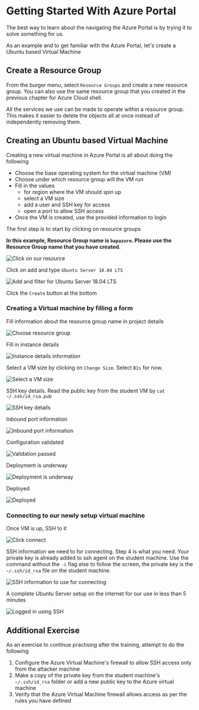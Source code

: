 # Getting Started With Azure Portal

The best way to learn about the navigating the Azure Portal is by trying it to solve something for us.

As an example and to get familiar with the Azure Portal, let's create a Ubuntu based Virtual Machine

## Create a Resource Group

From the burger menu, select `Resource Groups` and create a new resource group. You can also use the same resource group that you created in the previous chapter for Azure Cloud shell.

All the services we use can be made to operate within a resource group. This makes it easier to delete the objects all at once instead of independently removing them.

## Creating an Ubuntu based Virtual Machine

Creating a new virtual machine in Azure Portal is all about doing the following

- Choose the base operating system for the virtual machine (VM)
- Choose under which resource group will the VM run
- Fill in the values
  - for region where the VM should spin up
  - select a VM size
  - add a user and SSH key for access
  - open a port to allow SSH access
- Once the VM is created, use the provided information to login

The first step is to start by clicking on resource groups

**In this example, Resource Group name is `bapazure`. Please use the Resource Group name that you have created.**

![Click on our resource](images/azure-portal-basic-vm-2.png)

Click on add and type `Ubuntu Server 18.04 LTS`

![Add and filter for Ubuntu Server 18.04 LTS](images/azure-portal-basic-vm-4.png)

Click the `Create` button at the bottom

### Creating a Virtual machine by filling a form

Fill information about the resource group name in project details

![Choose resource group](images/azure-portal-basic-vm-5.png)

Fill in instance details

![Instance details information](images/azure-portal-basic-vm-6.png)

Select a VM size by clicking on `Change Size`. Select `B1s` for now.

![Select a VM size](images/azure-portal-basic-vm-7.png)

SSH key details. Read the public key from the student VM by `cat ~/.ssh/id_rsa.pub`

![SSH key details](images/azure-portal-basic-vm-8.png)

Inbound port information

![Inbound port information](images/azure-portal-basic-vm-9.png)

Configuration validated

![Validation passed](images/azure-portal-basic-vm-10.png)

Deployment is underway

![Deployment is underway](images/azure-portal-basic-vm-10b.png)

Deployed

![Deployed](images/azure-portal-basic-vm-10c.png)

### Connecting to our newly setup virtual machine

Once VM is up, SSH to it

![Click connect](images/azure-portal-basic-vm-11.png)

SSH information we need to for connecting. Step 4 is what you need. Your private key is already added to ssh agent on the student machine. Use the command without the `-i` flag else to follow the screen, the private key is the `~/.ssh/id_rsa` file on the student machine.

![SSH information to use for connecting](images/azure-portal-basic-vm-12.png)

A complete Ubuntu Server setup on the internet for our use in less than 5 minutes

![Logged in using SSH](images/azure-portal-basic-vm-13.png)

## Additional Exercise

As an exercise to continue practising after the training, attempt to do the following

1. Configure the Azure Virtual Machine's firewall to allow SSH access only from the attacker machine
2. Make a copy of the private key from the student machine's `~/.ssh/id_rsa` folder or add a new public key to the Azure virtual machine
3. Verify that the Azure Virtual Machine firewall allows access as per the rules you have defined

